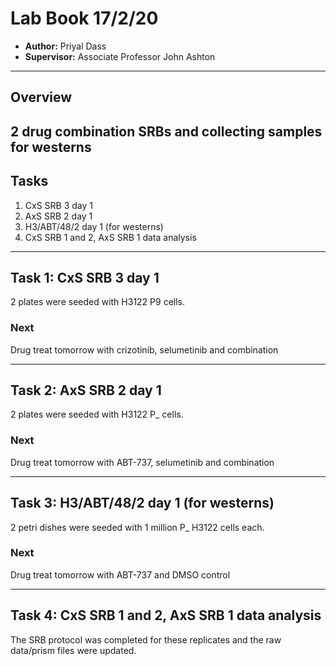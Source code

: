 # Lab Book 17/2/20
- **Author:** Priyal Dass
- **Supervisor:** Associate Professor John Ashton
------------------------------------------------------------------
## Overview

2 drug combination SRBs and collecting samples for westerns
------------------------------------------------------------------
## Tasks

1. CxS SRB 3 day 1
2. AxS SRB 2 day 1
3. H3/ABT/48/2 day 1 (for westerns)
4. CxS SRB 1 and 2, AxS SRB 1 data analysis

------------------------------------------------------------------
## Task 1: CxS SRB 3 day 1

2 plates were seeded with H3122 P9 cells.

### Next
Drug treat tomorrow with crizotinib, selumetinib and combination

------------------------------------------------------------------
## Task 2: AxS SRB 2 day 1

2 plates were seeded with H3122 P_ cells.

### Next
Drug treat tomorrow with ABT-737, selumetinib and combination

------------------------------------------------------------------
## Task 3: H3/ABT/48/2 day 1 (for westerns)

 2 petri dishes were seeded with 1 million P_ H3122 cells each.

### Next
Drug treat tomorrow with ABT-737 and DMSO control

------------------------------------------------------------------
## Task 4: CxS SRB 1 and 2, AxS SRB 1 data analysis

The SRB protocol was completed for these replicates and the raw data/prism files were updated.
